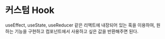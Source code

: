 # 커스텀 Hook

useEffect, useState, useReducer 같은 리액트에 내장되어 있는 훅을 이용하여, 원하는 기능을 구현하고 컴포넌트에서 사용하고 싶은 값을 반환해주면 된다.
